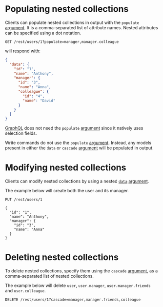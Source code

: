 # Populating nested collections

Clients can populate nested collections in output with the `populate`
[argument](../syntax/rpc.md#rpc).
It is a comma-separated list of attribute names. Nested attributes can be
specified using a dot notation.

```HTTP
GET /rest/users/1?populate=manager,manager.colleague
```

will respond with:

```json
{
  "data": {
    "id": "1",
    "name": "Anthony",
    "manager": {
      "id": "3",
      "name": "Anna",
      "colleague": {
        "id": "4",
        "name": "David"
      }
    }
  }
}
```

[GraphQL](../syntax/graphql.md#selection-population-and-renaming) does not need
the `populate` [argument](../syntax/rpc.md#rpc) since it natively uses selection
fields.

Write commands do not use the `populate` [argument](../syntax/rpc.md#rpc).
Instead, any models present in either the `data` or `cascade`
[argument](../syntax/rpc.md#rpc) will be populated in output.

# Modifying nested collections

Clients can modify nested collections by using a nested
[`data`](crud.md) [argument](../syntax/rpc.md#rpc).

The example below will create both the user and its manager.

```HTTP
PUT /rest/users/1

{
  "id": "1",
  "name": "Anthony",
  "manager": {
    "id": "3",
    "name": "Anna"
  }
}
```

# Deleting nested collections

To delete nested collections, specify them using the `cascade`
[argument](../syntax/rpc.md#rpc), as a comma-separated list of nested
collections.

The example below will delete `user`, `user.manager`, `user.manager.friends`
and `user.colleague`.

```HTTP
DELETE /rest/users/1?cascade=manager,manager.friends,colleague
```

